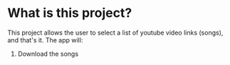 # What is this project?

This project allows the user to select a list of youtube video links (songs), and that's it. The app will:
1. Download the songs